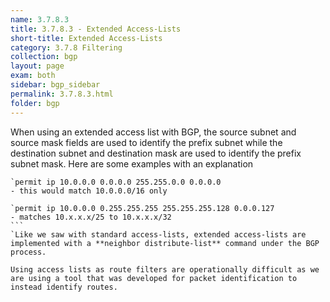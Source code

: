```yaml
---
name: 3.7.8.3
title: 3.7.8.3 - Extended Access-Lists
short-title: Extended Access-Lists
category: 3.7.8 Filtering
collection: bgp
layout: page
exam: both
sidebar: bgp_sidebar
permalink: 3.7.8.3.html
folder: bgp
---
```

When using an extended access list with BGP, the source subnet and source mask fields are used to identify the prefix subnet while the destination subnet and destination mask are used to identify the prefix subnet mask. Here are some examples with an explanation
```
`permit ip 10.0.0.0 0.0.0.0 255.255.0.0 0.0.0.0 
- this would match 10.0.0.0/16 only
```
````
`permit ip 10.0.0.0 0.255.255.255 255.255.255.128 0.0.0.127 
- matches 10.x.x.x/25 to 10.x.x.x/32
```
`Like we saw with standard access-lists, extended access-lists are implemented with a **neighbor distribute-list** command under the BGP process.

Using access lists as route filters are operationally difficult as we are using a tool that was developed for packet identification to instead identify routes.
